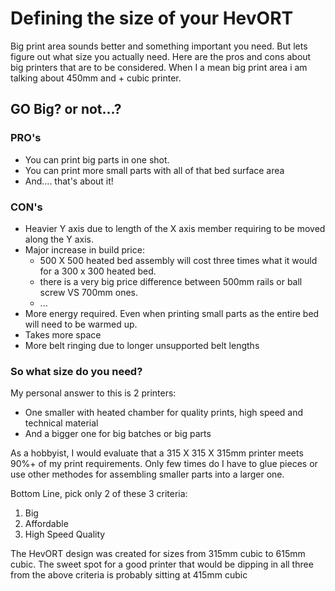 # Defining the size of your HevORT

Big print area sounds better and something important you need. But lets figure out what size you actually need.
Here are the pros and cons about big printers that are to be considered.  When I a mean big print area i am talking about 450mm and + cubic printer.

## GO Big? or not...?

### PRO's
- You can print big parts in one shot.
- You can print more small parts with all of that bed surface area
- And.... that's about it!

### CON's
- Heavier Y axis due to length of the X axis member requiring to be moved along the Y axis.
- Major increase in build price:
    - 500 X 500 heated bed assembly will cost three times what it would for a 300 x 300 heated bed.
    - there is a very big price difference between 500mm rails or ball screw VS 700mm ones.
    - ...
- More energy required.  Even when printing small parts as the entire bed will need to be warmed up.
- Takes more space
- More belt ringing due to longer unsupported belt lengths

### So what size do you need?

My personal answer to this is 2 printers:
- One smaller with heated chamber for quality prints, high speed and technical material
- And a bigger one for big batches or big parts

As a hobbyist, I would evaluate that a 315 X 315 X 315mm printer meets 90%+ of my print requirements.  Only few times do I have to glue pieces or use other methodes for assembling smaller parts into a larger one.

Bottom Line, pick only 2 of these 3 criteria:
1. Big
2. Affordable
3. High Speed Quality

The HevORT design was created for sizes from 315mm cubic to 615mm cubic.  The sweet spot for a good printer that would be dipping in all three from the above criteria is probably sitting at 415mm cubic
